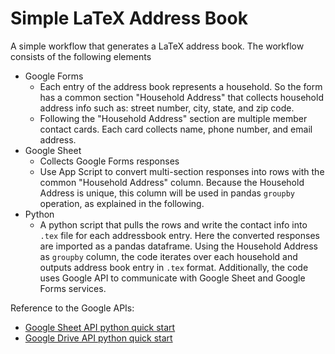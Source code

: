 # Simple LaTeX Address Book

A simple workflow that generates a LaTeX address book. The workflow consists of the following elements
- Google Forms
  - Each entry of the address book represents a household. So the form has a common section "Household Address" that collects household
    address info such as: street number, city, state, and zip code.
  - Following the "Household Address" section are multiple member contact cards. Each card collects name, phone number, and email
    address.
- Google Sheet
  - Collects Google Forms responses
  - Use App Script to convert multi-section responses into rows with the common "Household Address" column. Because the Household Address
    is unique, this column will be used in pandas `groupby` operation, as explained in the following.
- Python
  - A python script that pulls the rows and write the contact info into `.tex` file for each addressbook entry. Here the converted responses
    are imported as a pandas dataframe. Using the Household Address as `groupby` column, the code iterates over each household and outputs
    address book entry in `.tex` format. Additionally, the code uses Google API to communicate with Google Sheet and Google Forms services.
  
Reference to the Google APIs:
- [Google Sheet API python quick start](https://developers.google.com/sheets/api/quickstart/python)
- [Google Drive API python quick start](https://developers.google.com/drive/api/quickstart/python)
 
